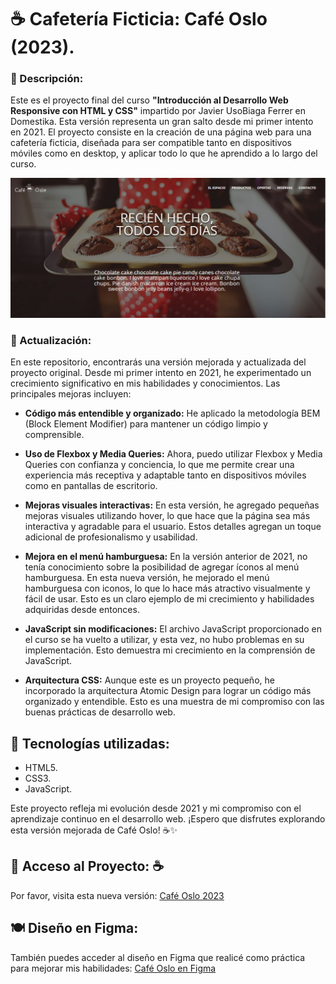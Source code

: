 # ☕ Cafetería Ficticia: Café Oslo (2023).

### 🍝 Descripción:

Este es el proyecto final del curso **"Introducción al Desarrollo Web Responsive con HTML y CSS"** impartido por Javier UsoBiaga Ferrer en Domestika. Esta versión representa un gran salto desde mi primer intento en 2021. El proyecto consiste en la creación de una página web para una cafetería ficticia, diseñada para ser compatible tanto en dispositivos móviles como en desktop, y aplicar todo lo que he aprendido a lo largo del curso.

![logo](https://github.com/sammadr/sammadr/blob/main/cafe-oslo.png)

### 🥪 Actualización: 
En este repositorio, encontrarás una versión mejorada y actualizada del proyecto original. Desde mi primer intento en 2021, he experimentado un crecimiento significativo en mis habilidades y conocimientos. Las principales mejoras incluyen:

- **Código más entendible y organizado:** He aplicado la metodología BEM (Block Element Modifier) para mantener un código limpio y comprensible.
  
- **Uso de Flexbox y Media Queries:** Ahora, puedo utilizar Flexbox y Media Queries con confianza y conciencia, lo que me permite crear una experiencia más receptiva y adaptable tanto en dispositivos móviles como en pantallas de escritorio.
  
- **Mejoras visuales interactivas:** En esta versión, he agregado pequeñas mejoras visuales utilizando hover, lo que hace que la página sea más interactiva y agradable para el usuario. Estos detalles agregan un toque adicional de profesionalismo y usabilidad.
  
- **Mejora en el menú hamburguesa:** En la versión anterior de 2021, no tenía conocimiento sobre la posibilidad de agregar íconos al menú hamburguesa. En esta nueva versión, he mejorado el menú hamburguesa con iconos, lo que lo hace más atractivo visualmente y fácil de usar. Esto es un claro ejemplo de mi crecimiento y habilidades adquiridas desde entonces.
  
- **JavaScript sin modificaciones:** El archivo JavaScript proporcionado en el curso se ha vuelto a utilizar, y esta vez, no hubo problemas en su implementación. Esto demuestra mi crecimiento en la comprensión de JavaScript.

- **Arquitectura CSS:** Aunque este es un proyecto pequeño, he incorporado la arquitectura Atomic Design para lograr un código más organizado y entendible. Esto es una muestra de mi compromiso con las buenas prácticas de desarrollo web.

## 🌮 Tecnologías utilizadas:
- HTML5.
- CSS3.
- JavaScript.

Este proyecto refleja mi evolución desde 2021 y mi compromiso con el aprendizaje continuo en el desarrollo web. ¡Espero que disfrutes explorando esta versión mejorada de Café Oslo! ☕✨ 

## 🥞 Acceso al Proyecto: ☕

Por favor, visita esta nueva versión: [Café Oslo 2023](https://sammadr.github.io/cafeOslo-Domestika/)

## 🍽️ Diseño en Figma:

También puedes acceder al diseño en Figma que realicé como práctica para mejorar mis habilidades: [Café Oslo en Figma](https://www.figma.com/community/file/1304212061210578767/cafeoslo-2023)

